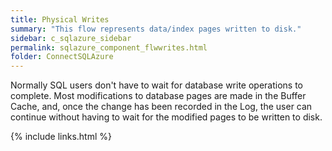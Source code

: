 ```yaml
---
title: Physical Writes
summary: "This flow represents data/index pages written to disk."
sidebar: c_sqlazure_sidebar
permalink: sqlazure_component_flwwrites.html
folder: ConnectSQLAzure
---
```



Normally SQL users don't have to wait for database write operations to complete.
Most modifications to database pages are made in the Buffer Cache, and,
once the change has been recorded in the Log, the user can continue without having to wait
for the modified pages to be written to disk.


{% include links.html %}
